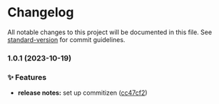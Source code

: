 # Changelog

All notable changes to this project will be documented in this file. See [standard-version](https://github.com/conventional-changelog/standard-version) for commit guidelines.

### 1.0.1 (2023-10-19)

### ✨ Features

* **release notes:** set up commitizen ([cc47cf2](https://github.com/visitscotland/dot-com-brxm/commit/cc47cf2a7520862c2c0f6bab8787d101461e461d))

